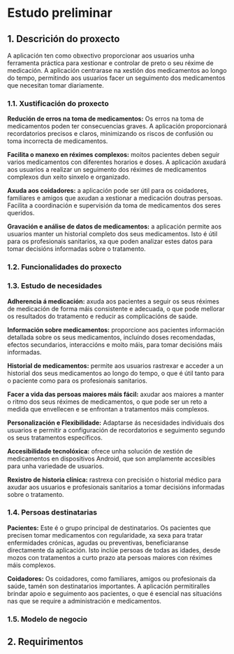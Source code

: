 # Estudo preliminar


## 1. Descrición do proxecto
A aplicación ten como obxectivo proporcionar aos usuarios unha ferramenta práctica para xestionar e controlar de preto o seu réxime de medicación. A aplicación centrarase na xestión dos medicamentos ao longo do tempo, permitindo aos usuarios facer un seguimento dos medicamentos que necesitan tomar diariamente.

### 1.1. Xustificación do proxecto
**Redución de erros na toma de medicamentos:** Os erros na toma de medicamentos poden ter consecuencias graves. A aplicación proporcionará recordatorios precisos e claros, minimizando os riscos de confusión ou toma incorrecta de medicamentos.

**Facilita o manexo en réximes complexos:** moitos pacientes deben seguir varios medicamentos con diferentes horarios e doses. A aplicación axudará aos usuarios a realizar un seguimento dos réximes de medicamentos complexos dun xeito sinxelo e organizado.

**Axuda aos coidadores:** a aplicación pode ser útil para os coidadores, familiares e amigos que axudan a xestionar a medicación doutras persoas. Facilita a coordinación e supervisión da toma de medicamentos dos seres queridos.

**Gravación e análise de datos de medicamentos:** a aplicación permite aos usuarios manter un historial completo dos seus medicamentos. Isto é útil para os profesionais sanitarios, xa que poden analizar estes datos para tomar decisións informadas sobre o tratamento.

### 1.2. Funcionalidades do proxecto


### 1.3. Estudo de necesidades
**Adherencia á medicación:** axuda aos pacientes a seguir os seus réximes de medicación de forma máis consistente e adecuada, o que pode mellorar os resultados do tratamento e reducir as complicacións de saúde.

**Información sobre medicamentos:** proporcione aos pacientes información detallada sobre os seus medicamentos, incluíndo doses recomendadas, efectos secundarios, interaccións e moito máis, para tomar decisións máis informadas.

**Historial de medicamentos:** permite aos usuarios rastrexar e acceder a un historial dos seus medicamentos ao longo do tempo, o que é útil tanto para o paciente como para os profesionais sanitarios.

**Facer a vida das persoas maiores máis fácil:** axudar aos maiores a manter o ritmo dos seus réximes de medicamentos, o que pode ser un reto a medida que envellecen e se enfrontan a tratamentos máis complexos.

**Personalización e Flexibilidade:** Adaptarse ás necesidades individuais dos usuarios e permitir a configuración de recordatorios e seguimento segundo os seus tratamentos específicos.

**Accesibilidade tecnolóxica:** ofrece unha solución de xestión de medicamentos en dispositivos Android, que son amplamente accesibles para unha variedade de usuarios.

**Rexistro de historia clínica:** rastrexa con precisión o historial médico para axudar aos usuarios e profesionais sanitarios a tomar decisións informadas sobre o tratamento.

### 1.4. Persoas destinatarias
**Pacientes:** Este é o grupo principal de destinatarios. Os pacientes que precisen tomar medicamentos con regularidade, xa sexa para tratar enfermidades crónicas, agudas ou preventivas, beneficiaranse directamente da aplicación. Isto inclúe persoas de todas as idades, desde mozos con tratamentos a curto prazo ata persoas maiores con réximes máis complexos.

**Coidadores:** Os coidadores, como familiares, amigos ou profesionais da saúde, tamén son destinatarios importantes. A aplicación permitiralles brindar apoio e seguimento aos pacientes, o que é esencial nas situacións nas que se require a administración e medicamentos.

### 1.5. Modelo de negocio

## 2. Requirimentos
